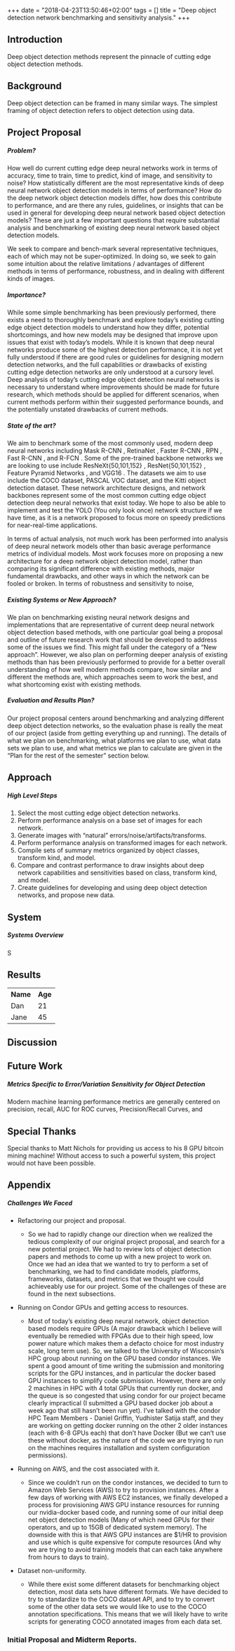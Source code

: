 +++
date = "2018-04-23T13:50:46+02:00"
tags = []
title = "Deep object detection network benchmarking and sensitivity analysis."
+++

## Introduction

Deep object detection methods represent the pinnacle of cutting edge object detection methods.


## Background

Deep object detection can be framed in many similar ways. The simplest framing of object 
detection refers to object detection using data.


## Project Proposal

##### Problem?

How well do current cutting edge deep neural networks work in terms of accuracy, time
to train, time to predict, kind of image, and sensitivity to noise? How statistically different are the
most representative kinds of deep neural network object detection models in terms of
performance? How do the deep network object detection models differ, how does this contribute
to performance, and are there any rules, guidelines, or insights that can be used in general for
developing deep neural network based object detection models? These are just a few important
questions that require substantial analysis and benchmarking of existing deep neural network
based object detection models.

We seek to compare and bench-mark several representative techniques, each of which
may not be super-optimized. In doing so, we seek to gain some intuition about the relative
limitations / advantages of different methods in terms of performance, robustness, and in
dealing with different kinds of images.

##### Importance?

While some simple benchmarking has been previously performed, there exists a need to
thoroughly benchmark and explore today’s existing cutting edge object detection models to
understand how they differ, potential shortcomings, and how new models may be designed that
improve upon issues that exist with today’s models. While it is known that deep neural networks
produce some of the highest detection performance, it is not yet fully understood if there are
good rules or guidelines for designing modern detection networks, and the full capabilities or
drawbacks of existing cutting edge detection networks are only understood at a cursory level.
Deep analysis of today’s cutting edge object detection neural networks is necessary to
understand where improvements should be made for future research, which methods should be
applied for different scenarios, when current methods perform within their suggested
performance bounds, and the potentially unstated drawbacks of current methods.


##### State of the art?

We aim to benchmark some of the most commonly used, modern deep neural networks
including Mask R-CNN , RetinaNet , Faster R-CNN , RPN , Fast R-CNN , and R-FCN . Some of the
pre-trained backbone networks we are looking to use include ResNeXt{50,101,152} ,
ResNet{50,101,152} , Feature Pyramid Networks , and VGG16 . The datasets we aim to use
include the COCO dataset, PASCAL VOC dataset, and the Kitti object detection dataset. These
network architecture designs, and network backbones represent some of the most common
cutting edge object detection deep neural networks that exist today. We hope to also be able to
implement and test the YOLO (You only look once) network structure if we have time, as it is a
network proposed to focus more on speedy predictions for near-real-time applications.

In terms of actual analysis, not much work has been performed into analysis of deep
neural network models other than basic average performance metrics of individual models. Most
work focuses more on proposing a new architecture for a deep network object detection model,
rather than comparing its significant difference with existing methods, major fundamental
drawbacks, and other ways in which the network can be fooled or broken. In terms of
robustness and sensitivity to noise,

##### Existing Systems or New Approach?

We plan on benchmarking existing neural network designs and implementations that are
representative of current deep neural network object detection based methods, with one
particular goal being a proposal and outline of future research work that should be developed to
address some of the issues we find. This might fall under the category of a “New approach”.
However, we also plan on performing deeper analysis of existing methods than has been
previously performed to provide for a better overall understanding of how well modern methods
compare, how similar and different the methods are, which approaches seem to work the best,
and what shortcoming exist with existing methods.

##### Evaluation and Results Plan?

Our project proposal centers around benchmarking and analyzing different deep object
detection networks, so the evaluation phase is really the meat of our project (aside from getting
everything up and running). The details of what we plan on benchmarking, what platforms we
plan to use, what data sets we plan to use, and what metrics we plan to calculate are given in
the “Plan for the rest of the semester” section below.

## Approach


##### High Level Steps

1. Select the most cutting edge object detection networks.
2. Perform performance analysis on a base set of images for each network.
3. Generate images with “natural” errors/noise/artifacts/transforms.
4. Perform performance analysis on transformed images for each network.
5. Compile sets of summary metrics organized by object classes, transform kind, and model.
6. Compare and contrast performance to draw insights about deep network capabilities and 
sensitivities based on class, transform kind, and model.
7. Create guidelines for developing and using deep object detection networks, and propose new data.



## System

##### Systems Overview
S



## Results

<table class="table">
    <tr>
        <th>Name</th>
        <th>Age</th>
    </tr>
    <tr>
        <td>Dan</td>
        <td>21</td>
    </tr>
    <tr>
        <td>Jane</td>
        <td>45</td>
    </tr>
</table>


## Discussion


## Future Work

##### Metrics Specific to Error/Variation Sensitivity for Object Detection

Modern machine learning performance metrics are generally centered on precision, recall, AUC for ROC curves, 
Precision/Recall Curves, and 

## Special Thanks

Special thanks to Matt Nichols <a href="//github.com/mattuyw" class="icon-github" target="_blank" title="Github"></a> for providing us access to his 8 GPU bitcoin mining machine! 
Without access to such a powerful system, this project would not have been possible. 


## Appendix

##### Challenges We Faced

+   Refactoring our project and proposal.
    +   So we had to rapidly change our direction when we realized the tedious
complexity of our original project proposal, and search for a new potential project.
We had to review lots of object detection papers and methods to come up with a
new project to work on. Once we had an idea that we wanted to try to perform a
set of benchmarking, we had to find candidate models, platforms, frameworks,
datasets, and metrics that we thought we could achieveably use for our project.
Some of the challenges of these are found in the next subsections.

+   Running on Condor GPUs and getting access to resources.
    +   Most of today’s existing deep neural network, object detection based models
require GPUs (A major drawback which I believe will eventually be remedied with
FPGAs due to their high speed, low power nature which makes them a defacto
choice for most industry scale, long term use). So, we talked to the University of
Wisconsin’s HPC group about running on the GPU based condor instances. We
spent a good amount of time writing the submission and monitoring scripts for the
GPU instances, and in particular the docker based GPU instances to simplify
code submission. However, there are only 2 machines in HPC with 4 total GPUs
that currently run docker, and the queue is so congested that using condor for
our project became clearly impractical (I submitted a GPU based docker job
about a week ago that still hasn’t been run yet). I’ve talked with the condor HPC
Team Members - Daniel Griffin, Yudhister Satija
staff, and they are working on getting docker running on the other 2 older
instances (each with 6-8 GPUs each) that don’t have Docker (But we can’t use
these without docker, as the nature of the code we are trying to run on the
machines requires installation and system configuration permissions).

+   Running on AWS, and the cost associated with it.
    +   Since we couldn’t run on the condor instances, we decided to turn to Amazon
Web Services (AWS) to try to provision instances. After a few days of working
with AWS EC2 instances, we finally developed a process for provisioning AWS
GPU instance resources for running our nvidia-docker based code, and running
some of our initial deep net object detection models (Many of which need GPUs
for their operators, and up to 15GB of dedicated system memory). The downside
with this is that AWS GPU instances are $1/HR to provision and use which is
quite expensive for compute resources (And why we are trying to avoid training
models that can each take anywhere from hours to days to train).

+   Dataset non-uniformity.
    +   While there exist some different datasets for benchmarking object detection,
most data sets have different formats. We have decided to try to standardize to
the COCO dataset API, and to try to convert some of the other data sets we
would like to use to the COCO annotation specifications. This means that we will
likely have to write scripts for generating COCO annotated images from each
data set.


### Initial Proposal and Midterm Reports.






